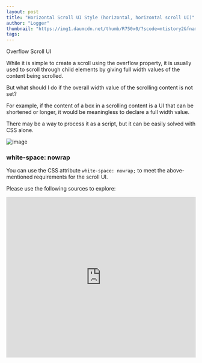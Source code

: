 ```yaml
---
layout: post
title: "Horizontal Scroll UI Style (horizontal, horizontal scroll UI)"
author: "Logger"
thumbnail: "https://img1.daumcdn.net/thumb/R750x0/?scode=mtistory2&fname=https%3A%2F%2Ft1.daumcdn.net%2Fcfile%2Ftistory%2F232BC03957A994682C"
tags: 
---
```



Overflow Scroll UI

While it is simple to create a scroll using the overflow property, it is usually used to scroll through child elements by giving full width values of the content being scrolled.

But what should I do if the overall width value of the scrolling content is not set?

For example, if the content of a box in a scrolling content is a UI that can be shortened or longer, it would be meaningless to declare a full width value.

There may be a way to process it as a script, but it can be easily solved with CSS alone.

![image](https://t1.daumcdn.net/cfile/tistory/232BC03957A994682C)

### white-space: nowrap

You can use the CSS attribute `white-space: nowrap;` to meet the above-mentioned requirements for the scroll UI.

Please use the following sources to explore:

<iframe allowfullscreen="true" allowpaymentrequest="true" allowtransparency="true" class="cp_embed_iframe " frameborder="0" height="426" width="100%" name="cp_embed_1" scrolling="no" src="https://codepen.io/jaehee/embed/zBpYpw?height=426&amp;theme-id=19458&amp;slug-hash=zBpYpw&amp;default-tab=result&amp;user=jaehee&amp;embed-version=2&amp;name=cp_embed_1" style="width: 100%; overflow:hidden; display:block;" title="CodePen Embed" loading="lazy" id="cp_embed_zBpYpw"></iframe>